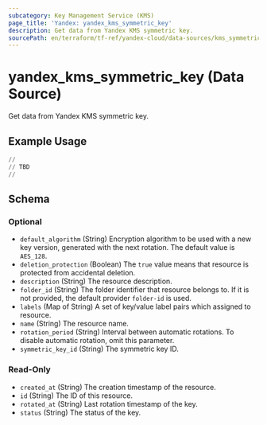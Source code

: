 ```yaml
---
subcategory: Key Management Service (KMS)
page_title: 'Yandex: yandex_kms_symmetric_key'
description: Get data from Yandex KMS symmetric key.
sourcePath: en/terraform/tf-ref/yandex-cloud/data-sources/kms_symmetric_key.md
---
```


# yandex_kms_symmetric_key (Data Source)

Get data from Yandex KMS symmetric key.

## Example Usage

```terraform
//
// TBD
//
```

<!-- schema generated by tfplugindocs -->
## Schema

### Optional

- `default_algorithm` (String) Encryption algorithm to be used with a new key version, generated with the next rotation. The default value is `AES_128`.
- `deletion_protection` (Boolean) The `true` value means that resource is protected from accidental deletion.
- `description` (String) The resource description.
- `folder_id` (String) The folder identifier that resource belongs to. If it is not provided, the default provider `folder-id` is used.
- `labels` (Map of String) A set of key/value label pairs which assigned to resource.
- `name` (String) The resource name.
- `rotation_period` (String) Interval between automatic rotations. To disable automatic rotation, omit this parameter.
- `symmetric_key_id` (String) The symmetric key ID.

### Read-Only

- `created_at` (String) The creation timestamp of the resource.
- `id` (String) The ID of this resource.
- `rotated_at` (String) Last rotation timestamp of the key.
- `status` (String) The status of the key.
